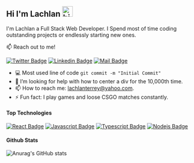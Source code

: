 ## Hi I'm Lachlan <img src="https://user-images.githubusercontent.com/1303154/88677602-1635ba80-d120-11ea-84d8-d263ba5fc3c0.gif" width="28px" alt="hi">

I'm Lachlan a Full Stack Web Developer. I Spend most of time coding outstanding projects or endlessly starting new ones.

:mailbox: Reach out to me!

[![Twitter Badge](https://img.shields.io/badge/-@lachlanterrey?style=flat&labelColor=1ca0f1&logo=twitter&logoColor=white&link=https://twitter.com/lachlanterrey)](https://twitter.com/lachlanterrey)  [![Linkedin Badge](https://img.shields.io/badge/-lachlanterrey-0e76a8?style=flat&labelColor=0e76a8&logo=linkedin&logoColor=white)](https://www.linkedin.com/in/lachlanterrey/) [![Mail Badge](https://img.shields.io/badge/-lachlanterrey-c0392b?style=flat&labelColor=c0392b&logo=gmail&logoColor=white)](mailto:lachlanterrey@yahoo.com)

<!-- TODO: Add last video link -->

- :computer: Most used line of code `git commit -m "Initial Commit"`
- 🤔 I’m looking for help with how to center a div for the 10,000th time.
- 📫 How to reach me: lachlanterrey@yahoo.com.
- ⚡ Fun fact: I play games and loose CSGO matches constantly.

#### Top Technologies
[![React Badge](https://img.shields.io/badge/-React-61DBFB?style=for-the-badge&labelColor=black&logo=react&logoColor=61DBFB)](#) [![Javascript Badge](https://img.shields.io/badge/-Javascript-F0DB4F?style=for-the-badge&labelColor=black&logo=javascript&logoColor=F0DB4F)](#) [![Typescript Badge](https://img.shields.io/badge/-Typescript-007acc?style=for-the-badge&labelColor=black&logo=typescript&logoColor=007acc)](#) [![Nodejs Badge](https://img.shields.io/badge/-Nodejs-3C873A?style=for-the-badge&labelColor=black&logo=node.js&logoColor=3C873A)](#) 
<br />


#### Github Stats
![Anurag's GitHub stats](https://github-readme-stats.vercel.app/api?username=t3rrey&count_private=true)


